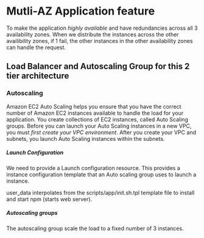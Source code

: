 # Mutli-AZ Application feature

To make the application *highly available* and have redundancies across all 3 availability zones. When we distribute the instances across the other
availibility zones, if 1 fail, the other instances in the other availability zones can handle the request.

## Load Balancer and Autoscaling Group for this 2 tier architecture 

### Autoscaling
Amazon EC2 Auto Scaling helps you ensure that you have the correct number of Amazon EC2 instances available to handle the load for your application. You create collections of EC2 instances, called Auto Scaling groups. Before you can launch your Auto Scaling instances in a new VPC, you must *first create your VPC environment*. After you create your VPC and subnets, you launch Auto Scaling instances within the subnets.

##### Launch Configuration
We need to provide a Launch configuration resource. This provides a instance configuration template that an Auto scaling group
uses to launch a instance.

user_data interpolates from the scripts/app/init.sh.tpl template file to install and start npm (starts web server).

##### Autoscaling groups
The autoscaling group scale the load to a fixed number of 3 instances.
